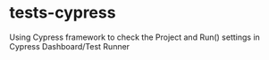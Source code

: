 # tests-cypress
Using Cypress framework to check the Project and Run() settings in Cypress Dashboard/Test Runner
